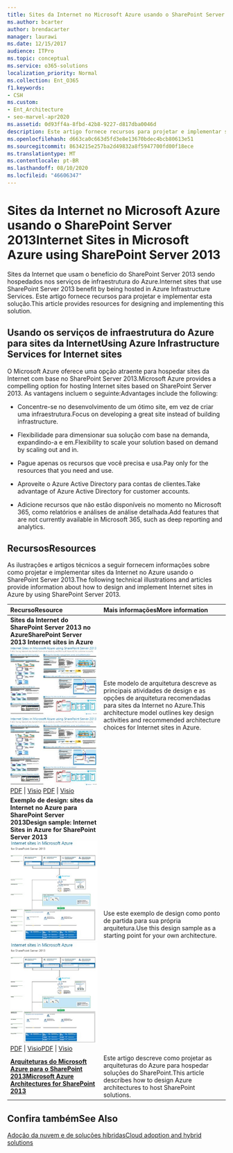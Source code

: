 ```yaml
---
title: Sites da Internet no Microsoft Azure usando o SharePoint Server 2013
ms.author: bcarter
author: brendacarter
manager: laurawi
ms.date: 12/15/2017
audience: ITPro
ms.topic: conceptual
ms.service: o365-solutions
localization_priority: Normal
ms.collection: Ent_O365
f1.keywords:
- CSH
ms.custom:
- Ent_Architecture
- seo-marvel-apr2020
ms.assetid: 0d93ff4a-8fbd-42b8-9227-d817dba0046d
description: Este artigo fornece recursos para projetar e implementar sites da Internet do SharePoint Server 2013 hospedados nos serviços de infraestrutura do Azure.
ms.openlocfilehash: d663ca0c663d5fd3e8e13670bdec4bcb80613e51
ms.sourcegitcommit: 8634215e257ba2d49832a8f5947700fd00f18ece
ms.translationtype: MT
ms.contentlocale: pt-BR
ms.lasthandoff: 08/10/2020
ms.locfileid: "46606347"
---
```

# <a name="internet-sites-in-microsoft-azure-using-sharepoint-server-2013"></a><span data-ttu-id="e8b98-103">Sites da Internet no Microsoft Azure usando o SharePoint Server 2013</span><span class="sxs-lookup"><span data-stu-id="e8b98-103">Internet Sites in Microsoft Azure using SharePoint Server 2013</span></span>

 <span data-ttu-id="e8b98-104">Sites da Internet que usam o benefício do SharePoint Server 2013 sendo hospedados nos serviços de infraestrutura do Azure.</span><span class="sxs-lookup"><span data-stu-id="e8b98-104">Internet sites that use SharePoint Server 2013 benefit by being hosted in Azure Infrastructure Services.</span></span> <span data-ttu-id="e8b98-105">Este artigo fornece recursos para projetar e implementar esta solução.</span><span class="sxs-lookup"><span data-stu-id="e8b98-105">This article provides resources for designing and implementing this solution.</span></span>
  
## <a name="using-azure-infrastructure-services-for-internet-sites"></a><span data-ttu-id="e8b98-106">Usando os serviços de infraestrutura do Azure para sites da Internet</span><span class="sxs-lookup"><span data-stu-id="e8b98-106">Using Azure Infrastructure Services for Internet sites</span></span>

<span data-ttu-id="e8b98-107">O Microsoft Azure oferece uma opção atraente para hospedar sites da Internet com base no SharePoint Server 2013.</span><span class="sxs-lookup"><span data-stu-id="e8b98-107">Microsoft Azure provides a compelling option for hosting Internet sites based on SharePoint Server 2013.</span></span> <span data-ttu-id="e8b98-108">As vantagens incluem o seguinte:</span><span class="sxs-lookup"><span data-stu-id="e8b98-108">Advantages include the following:</span></span>
  
- <span data-ttu-id="e8b98-109">Concentre-se no desenvolvimento de um ótimo site, em vez de criar uma infraestrutura.</span><span class="sxs-lookup"><span data-stu-id="e8b98-109">Focus on developing a great site instead of building infrastructure.</span></span>
    
- <span data-ttu-id="e8b98-110">Flexibilidade para dimensionar sua solução com base na demanda, expandindo-a e em.</span><span class="sxs-lookup"><span data-stu-id="e8b98-110">Flexibility to scale your solution based on demand by scaling out and in.</span></span>
    
- <span data-ttu-id="e8b98-111">Pague apenas os recursos que você precisa e usa.</span><span class="sxs-lookup"><span data-stu-id="e8b98-111">Pay only for the resources that you need and use.</span></span>
    
- <span data-ttu-id="e8b98-112">Aproveite o Azure Active Directory para contas de clientes.</span><span class="sxs-lookup"><span data-stu-id="e8b98-112">Take advantage of Azure Active Directory for customer accounts.</span></span>
    
- <span data-ttu-id="e8b98-113">Adicione recursos que não estão disponíveis no momento no Microsoft 365, como relatórios e análises de análise detalhada.</span><span class="sxs-lookup"><span data-stu-id="e8b98-113">Add features that are not currently available in Microsoft 365, such as deep reporting and analytics.</span></span>
    
## <a name="resources"></a><span data-ttu-id="e8b98-114">Recursos</span><span class="sxs-lookup"><span data-stu-id="e8b98-114">Resources</span></span>

<span data-ttu-id="e8b98-115">As ilustrações e artigos técnicos a seguir fornecem informações sobre como projetar e implementar sites da Internet no Azure usando o SharePoint Server 2013.</span><span class="sxs-lookup"><span data-stu-id="e8b98-115">The following technical illustrations and articles provide information about how to design and implement Internet sites in Azure by using SharePoint Server 2013.</span></span>
  
|<span data-ttu-id="e8b98-116">**Recurso**</span><span class="sxs-lookup"><span data-stu-id="e8b98-116">**Resource**</span></span>|<span data-ttu-id="e8b98-117">**Mais informações**</span><span class="sxs-lookup"><span data-stu-id="e8b98-117">**More information**</span></span>|
|:-----|:-----|
|<span data-ttu-id="e8b98-118">**Sites da Internet do SharePoint Server 2013 no Azure**</span><span class="sxs-lookup"><span data-stu-id="e8b98-118">**SharePoint Server 2013 Internet sites in Azure**</span></span> <br/> <span data-ttu-id="e8b98-119">[![Imagem de sites da Internet em Azure usando SharePoint](media/MS-AZ-SPInternetSites.jpg)          ](https://go.microsoft.com/fwlink/p/?LinkId=392552)</span><span class="sxs-lookup"><span data-stu-id="e8b98-119">[![Image of Internet sites in Azure using SharePoint](media/MS-AZ-SPInternetSites.jpg)          ](https://go.microsoft.com/fwlink/p/?LinkId=392552)</span></span> <br/> <span data-ttu-id="e8b98-120">[PDF](https://go.microsoft.com/fwlink/p/?LinkId=392552) \| [          ](https://go.microsoft.com/fwlink/p/?LinkId=392551) [Visio](https://go.microsoft.com/fwlink/p/?LinkId=392551)  </span><span class="sxs-lookup"><span data-stu-id="e8b98-120">[PDF](https://go.microsoft.com/fwlink/p/?LinkId=392552)  \| [          ](https://go.microsoft.com/fwlink/p/?LinkId=392551)[Visio](https://go.microsoft.com/fwlink/p/?LinkId=392551)</span></span> <br/> |<span data-ttu-id="e8b98-121">Este modelo de arquitetura descreve as principais atividades de design e as opções de arquitetura recomendadas para sites da Internet no Azure.</span><span class="sxs-lookup"><span data-stu-id="e8b98-121">This architecture model outlines key design activities and recommended architecture choices for Internet sites in Azure.</span></span>  <br/> |
|<span data-ttu-id="e8b98-122">**Exemplo de design: sites da Internet no Azure para SharePoint Server 2013**</span><span class="sxs-lookup"><span data-stu-id="e8b98-122">**Design sample: Internet Sites in Azure for SharePoint Server 2013**</span></span> <br/> <span data-ttu-id="e8b98-123">[![Imagem da amostra de design: sites das Internet no Microsoft Azure para SharePoint 2013](media/MS-AZ-InternetSitesDesignSample.jpg)](https://go.microsoft.com/fwlink/p/?LinkId=392549)</span><span class="sxs-lookup"><span data-stu-id="e8b98-123">[![Image of the Design sample: Internet sites in Microsoft Azure for SharePoint 2013](media/MS-AZ-InternetSitesDesignSample.jpg)          ](https://go.microsoft.com/fwlink/p/?LinkId=392549)</span></span> <br/> <span data-ttu-id="e8b98-124">[PDF](https://go.microsoft.com/fwlink/p/?LinkId=392549)  \| [Visio](https://go.microsoft.com/fwlink/p/?LinkId=392548)</span><span class="sxs-lookup"><span data-stu-id="e8b98-124">[PDF](https://go.microsoft.com/fwlink/p/?LinkId=392549)  \| [Visio](https://go.microsoft.com/fwlink/p/?LinkId=392548)</span></span> <br/> |<span data-ttu-id="e8b98-125">Use este exemplo de design como ponto de partida para sua própria arquitetura.</span><span class="sxs-lookup"><span data-stu-id="e8b98-125">Use this design sample as a starting point for your own architecture.</span></span>  <br/> |
|<span data-ttu-id="e8b98-126">**[Arquiteturas do Microsoft Azure para o SharePoint 2013](microsoft-azure-architectures-for-sharepoint-2013.md)**</span><span class="sxs-lookup"><span data-stu-id="e8b98-126">**[Microsoft Azure Architectures for SharePoint 2013](microsoft-azure-architectures-for-sharepoint-2013.md)**</span></span> <br/> |<span data-ttu-id="e8b98-127">Este artigo descreve como projetar as arquiteturas do Azure para hospedar soluções do SharePoint.</span><span class="sxs-lookup"><span data-stu-id="e8b98-127">This article describes how to design Azure architectures to host SharePoint solutions.</span></span>  <br/> |

## <a name="see-also"></a><span data-ttu-id="e8b98-128">Confira também</span><span class="sxs-lookup"><span data-stu-id="e8b98-128">See Also</span></span>

[<span data-ttu-id="e8b98-129">Adoção da nuvem e de soluções híbridas</span><span class="sxs-lookup"><span data-stu-id="e8b98-129">Cloud adoption and hybrid solutions</span></span>](cloud-adoption-and-hybrid-solutions.yml)



